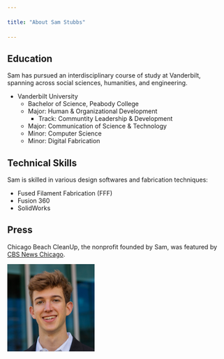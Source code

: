 ```yaml
---

title: "About Sam Stubbs"

---
```


## Education

Sam has pursued an interdisciplinary course of study at Vanderbilt, spanning across social sciences, humanities, and engineering. 

* Vanderbilt University
  * Bachelor of Science, Peabody College
  * Major: Human & Organizational Development
    * Track: Communtity Leadership & Development
  * Major: Communication of Science & Technology
  * Minor: Computer Science
  * Minor: Digital Fabrication

## Technical Skills

Sam is skilled in various design softwares and fabrication techniques:

* Fused Filament Fabrication (FFF)
* Fusion 360
* SolidWorks

## Press 

Chicago Beach CleanUp, the nonprofit founded by Sam, was featured by [CBS News Chicago](https://www.dropbox.com/scl/fi/qy8wxx94cj34z5lg1uchy/WBBM_09-16-2023_18.27.50.mp4?rlkey=74avw5brcajrciiu2t3709iwg&dl=0).

<img src="/assets/img/SamStubbs-VINES crop950.jpg" alt="Photo of Sam Stubbs" style="width:200px;"/>
